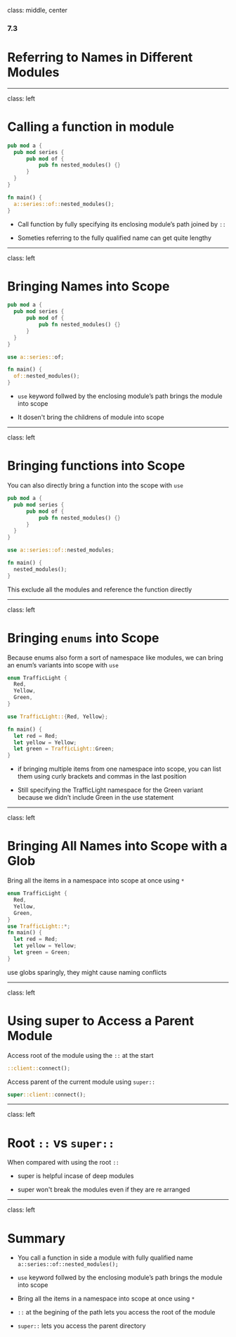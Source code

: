 
class: middle, center

### 7.3

# Referring to Names in Different Modules

---
class: left

# Calling a function in module

```rust
pub mod a {
  pub mod series {
      pub mod of {
          pub fn nested_modules() {}
      }
  }
}

fn main() {
  a::series::of::nested_modules();
}
```

* Call function by fully specifying its enclosing module’s path joined by `::`

* Someties referring to the fully qualified name can get quite lengthy 

---
class: left

# Bringing Names into Scope

```rust
pub mod a {
  pub mod series {
      pub mod of {
          pub fn nested_modules() {}
      }
  }
}

use a::series::of;

fn main() {
  of::nested_modules();
}
```

* `use` keyword follwed by the enclosing module’s path brings the module into 
  scope 

* It dosen't bring the childrens of module into scope

---
class: left

# Bringing functions into Scope

You can also directly bring a function into the scope with `use`

```rust
pub mod a {
  pub mod series {
      pub mod of {
          pub fn nested_modules() {}
      }
  }
}

use a::series::of::nested_modules;

fn main() {
  nested_modules();
}
```

This exclude all the modules and reference the function directly

---
class: left

# Bringing `enums` into Scope

Because enums also form a sort of namespace like modules, we can bring an enum’s
 variants into scope with `use`

```rust
enum TrafficLight {
  Red,
  Yellow,
  Green,
}

use TrafficLight::{Red, Yellow};

fn main() {
  let red = Red;
  let yellow = Yellow;
  let green = TrafficLight::Green;
}
```

* if bringing multiple items from one namespace into scope, you can list them 
  using curly brackets and commas in the last position

* Still specifying the TrafficLight namespace for the Green variant because we 
  didn’t include Green in the use statement

---
class: left

# Bringing All Names into Scope with a Glob

Bring all the items in a namespace into scope at once using `*` 

```rust
enum TrafficLight {
  Red,
  Yellow,
  Green,
}
use TrafficLight::*;
fn main() {
  let red = Red;
  let yellow = Yellow;
  let green = Green;
}
```

use globs sparingly, they might cause naming conflicts

---
class: left

# Using super to Access a Parent Module

Access root of the module using the `::` at the start 

```rust
::client::connect();
```

Access parent of the current module using `super::`

```rust
super::client::connect();
```

---
class: left

# Root `::` vs `super::`

When compared with using the root `::`

  * super is helpful incase of deep modules

  * super won't break the modules even if they are re arranged

---
class: left

# Summary

* You call a function in side a module with fully qualified name `a::series::of::nested_modules();`

* `use` keyword follwed by the enclosing module’s path brings the module into 
  scope 

* Bring all the items in a namespace into scope at once using `*` 

* `::` at the begining of the path lets you access the root of the module

* `super::` lets you access the parent directory
